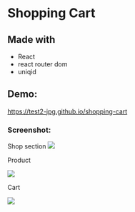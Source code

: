 # Shopping Cart

## Made with
- React
- react router dom
- uniqid

## Demo:
https://test2-jpg.github.io/shopping-cart

<h3>Screenshot:</h3>
Shop section 

<img src="https://storage.googleapis.com/picboi-39298.appspot.com/final/Zk7EqFzJ_1000x800">

Product

<img src="https://storage.googleapis.com/picboi-39298.appspot.com/final/ABoQ7rbE_1000x800">

Cart

<img src="https://storage.googleapis.com/picboi-39298.appspot.com/final/FJisDGIu_1000x800">
